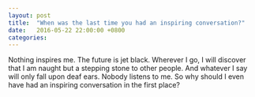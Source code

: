 ```yaml
---
layout: post
title:  "When was the last time you had an inspiring conversation?"
date:   2016-05-22 22:00:00 +0800
categories: 
---
```

Nothing inspires me. The future is jet black. Wherever I go, I will discover that I am naught but a stepping stone to other people. And whatever I say will only fall upon deaf ears. Nobody listens to me. So why should I even have had an inspiring conversation in the first place?